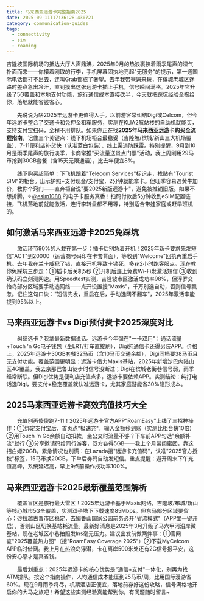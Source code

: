 ```yaml
---
title: 马来西亚远游卡完整指南2025
date: 2025-09-11T17:36:28.430721
category: communication-guides
tags:
  - connectivity
  - sim
  - roaming
---
```


吉隆坡国际机场的抵达大厅人声鼎沸，2025年9月的热浪裹挟着雨季尾声的湿气扑面而来——你攥着刚取的行李，手机屏幕固执地亮起"无服务"的提示，第一通国际电话都打不出去，连叫Grab都成了奢望。去年我带爸妈来玩，在槟城老城区迷路时差点急出冷汗，直到摸出这张远游卡插上手机，信号瞬间满格。2025年它升级了5G覆盖和本地支付功能，旅行通信成本直接砍半，今天就把踩坑经验全掏给你，落地就能省钱省心。

　　先说说为啥2025年远游卡更值得入手。以前游客常纠结Digi或Celcom，但今年远游卡整合了交通卡和免押金租车服务，实测在KLIA2航站楼的自助机就能买，支持支付宝扫码，全程不用排队。如果你正在找**2025年马来西亚远游卡购买全流程指南**，记住三个关键点：线下机场柜台最稳妥（吉隆坡/槟城/新山三大机场覆盖）、7-11便利店补货快（认准蓝白包装）、线上渠道防踩雷。特别提醒，9月到10月是雨季尾声的旅行淡季，卡商常推"买流量送景点门票"活动，我上周刚用29马币抢到30GB套餐（含15天无限通话），比去年便宜8%。

　　线下购买超简单：下飞机跟着"Telecom Services"标识走，找贴有"Tourist SIM"的柜台。出示护照+支付现金/支付宝，2分钟就能拿卡。但旺季容易遇黄牛加价，教你个窍门——直奔柜台说"要2025新版远游卡"，避免被推销旧版。如果不想折腾，✈[@esim1088](https://t.me/s/esim1088) 的电子卡服务真香！扫码付款后5分钟收到eSIM配置链接，飞机落地前就能激活，连行李转盘都不用等，特别适合带娃家庭或赶早班机的。

## 如何激活马来西亚远游卡2025免踩坑

　　激活环节90%的人栽在第一步：插卡后别急着开机！2025年新卡要求先发短信"ACT"到20000（运营商号码印在卡套背面），等收到"Welcome"回执再重启手机。去年我在兰卡威犯了错，直接开机导致卡锁死，多花2小时跑客服点。现在教你免踩坑三步走：①插卡后关机5秒 ②开机后连上免费Wi-Fi发激活短信 ③收到确认码立刻测网速。用Speedtest实测，吉隆坡市区激活成功率98%，但浮罗交怡岛部分区域要手动选网络——点开设置搜"Maxis"，千万别选自动，否则信号飘忽。记住这句口诀："短信先发，重启在后，手动选网不翻车"，2025年激活率能提到95%以上。

## 马来西亚远游卡vs Digi预付费卡2025深度对比

　　纠结选卡？我拿最新数据说话。远游卡今年强在"一卡双用"：通话流量+Touch 'n Go电子钱包（坐LRT/打车直接刷），Digi纯通信卡还得另装APP。价格上，2025年远游卡30GB套餐32马币（含10马币交通余额），Digi同档要38马币且无支付功能。覆盖范围更明显：远游卡借力Maxis基站，2025年新增沙巴内陆山区4G覆盖，我去京那巴鲁山徒步时信号没断过；Digi在槟城老街巷信号弱，雨季经常断联。但Digi优势是便利店充值点多，远游卡要依赖APP。实测结论：纯打电话选Digi，要支付+稳定覆盖就认准远游卡，尤其家庭游能省30%隐形成本。

## 2025马来西亚远游卡高效充值技巧大全

　　充值别再傻傻跑7-11！2025年远游卡官方APP"RoamEasy"上线了三招神操作：①绑定支付宝后，首页点"极速充"，输入金额秒到账（实测比柜台快10倍）②用Touch 'n Go余额自动扣款，坐公交时流量不够？下车前APP勾选"余额补流"就行 ③分享邀请码给同行游客，双方各得5GB——我上个月带闺蜜团，靠这招白嫖20GB。紧急情况也别慌：在Lazada搜"远游卡充值码"，认准"2025官方授权"标签，15马币换20GB，下单后券码自动发短信。重点提醒：避开周末下午充值高峰，系统延迟高，早上9点前操作成功率100%。

## 马来西亚远游卡2025最新覆盖范围解析

　　覆盖盲区是旅行最大雷区！2025年远游卡基于Maxis网络，吉隆坡/布城/新山等核心城市5G全覆盖，实测双子塔下下载速度85Mbps。但东马部分区域要留心：砂拉越古晋市区稳定，去姆鲁山国家公园前务必开"省流模式"（APP里一键开启），否则山区切换基站耗流量。最新好消息是2025年3月升级了马六甲河沿岸微基站，现在老城区小巷拍照发Ins毫无压力。建议出发前做两件事：①官网查"2025覆盖热力图"（搜"RoamEasy Coverage 2025"）②下载MyCelcom APP临时借网。我上月在热浪岛浮潜，卡在离岸500米处还有2G信号报平安，这份安心感才是真省钱。

　　最后划重点：2025年远游卡的核心优势是"通信+支付"一体化，别再为找ATM排队。按这个指南操作，人均通信成本能压到25马币/周，比用国际漫游省60%。现在9月雨季将尽，机票酒店正便宜，落地前存好这份攻略，信号满格地开启你的大马之旅吧！希望这些实测经验真能帮到你，有问题随时留言~